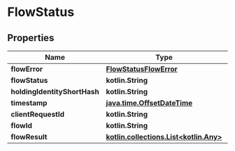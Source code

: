 
# FlowStatus

## Properties
Name | Type | Description | Notes
------------ | ------------- | ------------- | -------------
**flowError** | [**FlowStatusFlowError**](FlowStatusFlowError.md) |  | 
**flowStatus** | **kotlin.String** |  | 
**holdingIdentityShortHash** | **kotlin.String** |  | 
**timestamp** | [**java.time.OffsetDateTime**](java.time.OffsetDateTime.md) |  | 
**clientRequestId** | **kotlin.String** |  |  [optional]
**flowId** | **kotlin.String** |  |  [optional]
**flowResult** | [**kotlin.collections.List&lt;kotlin.Any&gt;**](kotlin.Any.md) |  |  [optional]



